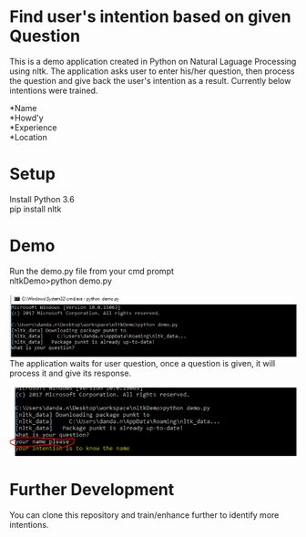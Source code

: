 # Find user's intention based on given Question
  This is a demo application created in Python on Natural Laguage Processing using nltk. The application asks user to enter his/her question, then process the question and give back the user's intention as a result. Currently below intentions were trained.
  
  *Name<br />*Howd'y<br />*Experience<br />*Location<br />
  
# Setup
  Install Python 3.6 <br/>
  pip install nltk

# Demo
  Run the demo.py file from your cmd prompt<br />
     nltkDemo>python demo.py<br />     
      <img src="/screenshots/1.PNG" alt="img 1"/>
      <br/>
  The application waits for user question, once a question is given, it will process it and give its response.<br />  
    <img src="/screenshots/2.PNG" alt="img 2"/> <br/>
    
# Further Development
  You can clone this repository and train/enhance further to identify more intentions.